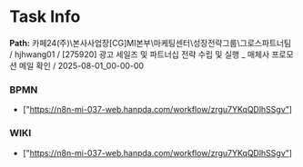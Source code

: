 # Task Info

**Path:** 카페24(주)\본사사업장\[CG]MI본부\마케팅센터\성장전략그룹\그로스파트너팀 / hjhwang01 / [275920] 광고 세일즈 및 파트너십 전략 수립 및 실행 _ 매체사 프로모션 메일 확인 / 2025-08-01_00-00-00

### BPMN
- ["https://n8n-mi-037-web.hanpda.com/workflow/zrgu7YKqQDlhSSgv"]

### WIKI
- ["https://n8n-mi-037-web.hanpda.com/workflow/zrgu7YKqQDlhSSgv"]

